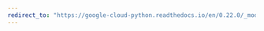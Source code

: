 ```yaml
---
redirect_to: "https://google-cloud-python.readthedocs.io/en/0.22.0/_modules/google/cloud/speech/encoding.html"
---
```

